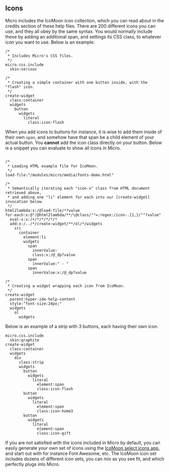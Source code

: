 ## Icons

Micro includes the IcoMoon icon collection, which you can read about in the credits section of these help files.
There are 200 different icons you can use, and they all obey by the same syntax. You would normally include 
these by adding an additional span, and settings its CSS class, to whatever icon you want to use. Below is an 
example.

```hyperlambda
/*
 * Includes Micro's CSS files.
 */
micro.css.include
  skin:serious

/*
 * Creating a simple container with one button inside, with the "flash" icon.
 */
create-widget
  class:container
  widgets
    button
      widgets
        literal
          class:icon-flash
```

When you add icons to buttons for instance, it is wise to add them inside of their own `span`, and somehow
have that span be a child element of your actual button. You **cannot** add the icon class directly on your button.
Below is a snippet you can evaluate to show all icons in Micro.

```hyperlambda-snippet

/*
 * Loading HTML example file for IcoMoon.
 */
load-file:"/modules/micro/media/fonts-demo.html"

/*
 * Semantically iterating each "icon-x" class from HTML document retrieved above,
 * and adding one "li" element for each into our [create-widget] invocation below.
 */
html2lambda:x:/@load-file/*?value
for-each:x:@"/@html2lambda/**/\@class/""=:regex:/icon-.{1,}/""?value"
  eval-x:x:/+/*/*/*/*/*
  add:x:/../*/create-widget/**/ol/*/widgets
    src
      container
        element:li
        widgets
          span
            innerValue:
            class:x:/@_dp?value
          span
            innerValue:" - "
          span
            innerValue:x:/@_dp?value

/*
 * Creating a widget wrapping each icon from IcoMoon.
 */
create-widget
  parent:hyper-ide-help-content
  style:"font-size:24px;"
  widgets
    ol
      widgets
```

Below is an example of a strip with 3 buttons, each having their own icon.

```hyperlambda
micro.css.include
  skin:graphite
create-widget
  class:container
  widgets
    div
      class:strip
      widgets
        button
          widgets
            literal
              element:span
              class:icon-flash
        button
          widgets
            literal
              element:span
              class:icon-home3
        button
          widgets
            literal
              element:span
              class:icon-gift
```

If you are not satisfied with the icons included in Micro by default, you can easily generate your own set
of icons using the [IcoMoon select icons app](https://icomoon.io/app/#/select), and start out with for instance 
Font Awesome, etc. The IcoMoon icon set includes dozens of different icon sets, you can mix as you see fit,
and which perfectly plugs into Micro.

